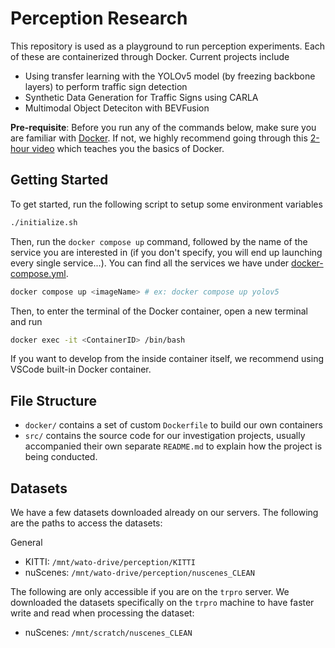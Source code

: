 # Perception Research
This repository is used as a playground to run perception experiments. Each of these are containerized through Docker. Current projects include 
- Using transfer learning with the YOLOv5 model (by freezing backbone layers) to perform traffic sign detection
- Synthetic Data Generation for Traffic Signs using CARLA
- Multimodal Object Deteciton with BEVFusion

**Pre-requisite**: Before you run any of the commands below, make sure you are familiar with [Docker](https://www.docker.com/). If not, we highly recommend going through this [2-hour video](https://www.youtube.com/watch?v=fqMOX6JJhGo) which teaches you the basics of Docker.

## Getting Started
To get started, run the following script to setup some environment variables

```bash
./initialize.sh
```

Then, run the `docker compose up` command, followed by the name of the service you are interested in (if you don't specify, you will end up launching every single service...). You can find all the services we have under [docker-compose.yml](./docker-compose.yml).
```bash
docker compose up <imageName> # ex: docker compose up yolov5
```

Then, to enter the terminal of the Docker container, open a new terminal and run
```bash
docker exec -it <ContainerID> /bin/bash
```

If you want to develop from the inside container itself, we recommend using VSCode built-in Docker container.

## File Structure
- `docker/` contains a set of custom `Dockerfile` to build our own containers
- `src/` contains the source code for our investigation projects, usually accompanied their own separate `README.md` to explain how the project is being conducted.

## Datasets
We have a few datasets downloaded already on our servers. The following are the paths to access the datasets:

General
- KITTI: `/mnt/wato-drive/perception/KITTI`
- nuScenes: `/mnt/wato-drive/perception/nuscenes_CLEAN`


The following are only accessible if you are on the `trpro` server. We downloaded the datasets specifically on the `trpro` machine to have faster write and read when processing the dataset:
- nuScenes: `/mnt/scratch/nuscenes_CLEAN`
